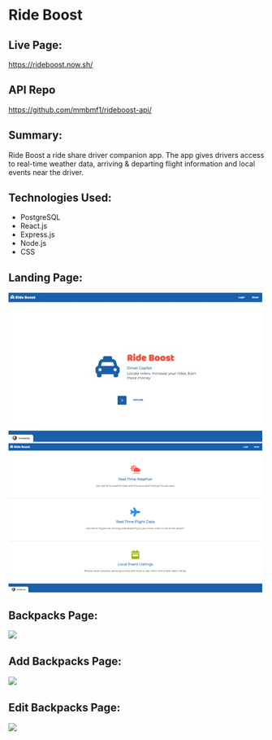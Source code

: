 <!-- The name of your app at the top of the file -->

# Ride Boost

<!-- A link to your live app -->

## Live Page:

https://rideboost.now.sh/

## API Repo

https://github.com/mmbmf1/rideboost-api/

<!-- A summary section. This should have a concise explanation of what your app does. Try to frame this from the standpoint of what the user does, or what the app enables for the user. -->

## Summary:

Ride Boost a ride share driver companion app. The app gives drivers access to real-time weather data, arriving & departing flight information and local events near the driver.

<!-- A section on the technology used. For your capstone, this is fairly simple (HTML/CSS/JavaScript/jQuery) but it's still good to list out the key technologies -->

## Technologies Used:

- PostgreSQL
- React.js
- Express.js
- Node.js
- CSS

<!-- Screenshot(s) of your app. This makes your app description much easier to understand. -->

## Landing Page:

![](images/Landing_page_1.jpg)
![](images/Landing_Page_2.jpg)

## Backpacks Page:

![](images/BP_collection.jpg)

## Add Backpacks Page:

![](images/BP_Add.jpg)

## Edit Backpacks Page:

![](images/BP_Edit.jpg)

